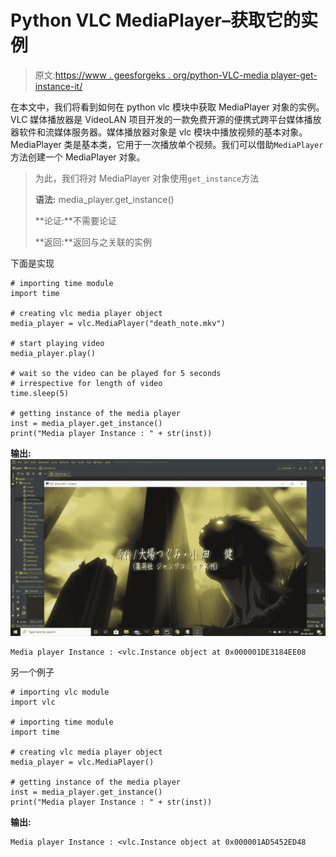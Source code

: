 # Python VLC MediaPlayer–获取它的实例

> 原文:[https://www . geesforgeks . org/python-VLC-media player-get-instance-it/](https://www.geeksforgeeks.org/python-vlc-mediaplayer-getting-instance-of-it/)

在本文中，我们将看到如何在 python vlc 模块中获取 MediaPlayer 对象的实例。VLC 媒体播放器是 VideoLAN 项目开发的一款免费开源的便携式跨平台媒体播放器软件和流媒体服务器。媒体播放器对象是 vlc 模块中播放视频的基本对象。MediaPlayer 类是基本类，它用于一次播放单个视频。我们可以借助`MediaPlayer`方法创建一个 MediaPlayer 对象。

> 为此，我们将对 MediaPlayer 对象使用`get_instance`方法
> 
> **语法:** media_player.get_instance()
> 
> **论证:**不需要论证
> 
> **返回:**返回与之关联的实例

下面是实现

```
# importing time module
import time

# creating vlc media player object
media_player = vlc.MediaPlayer("death_note.mkv")

# start playing video
media_player.play()

# wait so the video can be played for 5 seconds
# irrespective for length of video
time.sleep(5)

# getting instance of the media player
inst = media_player.get_instance()
print("Media player Instance : " + str(inst))
```

**输出:**
![](img/33c5fe6e13ea1c939ea793883a04f9c7.png)

```
Media player Instance : <vlc.Instance object at 0x000001DE3184EE08

```

另一个例子

```
# importing vlc module
import vlc

# importing time module
import time

# creating vlc media player object
media_player = vlc.MediaPlayer()

# getting instance of the media player
inst = media_player.get_instance()
print("Media player Instance : " + str(inst))
```

**输出:**

```
Media player Instance : <vlc.Instance object at 0x000001AD5452ED48

```